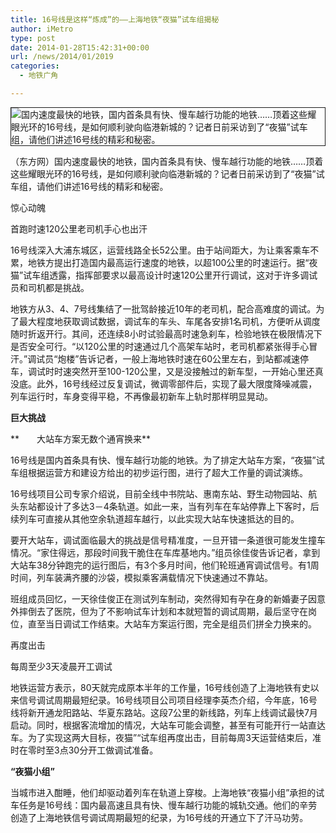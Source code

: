 ```yaml
---
title: 16号线是这样“炼成”的——上海地铁“夜猫”试车组揭秘
author: iMetro
type: post
date: 2014-01-28T15:42:31+00:00
url: /news/2014/01/2019
categories:
  - 地铁广角

---
```

<img class="aligncenter" src="http://i9.hexunimg.cn/2014-01-28/161830033.jpg" alt="国内速度最快的地铁，国内首条具有快、慢车越行功能的地铁……顶着这些耀眼光环的16号线，是如何顺利驶向临港新城的？记者日前采访到了“夜猫”试车组，请他们讲述16号线的精彩和秘密。" align="middle" border="1" />

（东方网）国内速度最快的地铁，国内首条具有快、慢车越行功能的地铁……顶着这些耀眼光环的16号线，是如何顺利驶向临港新城的？记者日前采访到了“夜猫”试车组，请他们讲述16号线的精彩和秘密。

惊心动魄

首跑时速120公里老司机手心也出汗

16号线深入大浦东城区，运营线路全长52公里。由于站间距大，为让乘客乘车不累，地铁方提出打造国内最高运行速度的地铁，以超100公里的时速运行。据“夜猫”试车组透露，指挥部要求以最高设计时速120公里开行调试，这对于许多调试员和司机都是挑战。

地铁方从3、4、7号线集结了一批驾龄接近10年的老司机，配合高难度的调试。为了最大程度地获取调试数据，调试车的车头、车尾各安排1名司机，方便听从调度随时折返开行。其间，还连续8小时试验最高时速急刹车，检验地铁在极限情况下是否安全可行。“以120公里的时速通过几个高架车站时，老司机都紧张得手心冒汗。”调试员“炮楼”告诉记者，一般上海地铁时速在60公里左右，到站都减速停车，调试时时速突然开至100-120公里，又是没接触过的新车型，一开始心里还真没底。此外，16号线经过反复调试，微调零部件后，实现了最大限度降噪减震，列车运行时，车身变得平稳，不再像最初新车上轨时那样明显晃动。

**巨大挑战**

**　　大站车方案无数个通宵换来**

16号线是国内首条具有快、慢车越行功能的地铁。为了排定大站车方案，“夜猫”试车组根据运营方和建设方给出的初步运行图，进行了超大工作量的调试演练。

16号线项目公司专家介绍说，目前全线中书院站、惠南东站、野生动物园站、航头东站都设计了多达3－4条轨道。如此一来，当有列车在车站停靠上下客时，后续列车可直接从其他空余轨道超车越行，以此实现大站车快速抵达的目的。

要开大站车，调试面临最大的挑战是信号精准度，一旦开错一条道很可能发生撞车情况。“家住得远，那段时间我干脆住在车库基地内。”组员徐佳俊告诉记者，拿到大站车38分钟跑完的运行图后，有3个多月时间，他们轮班通宵调试信号。有1周时间，列车装满齐腰的沙袋，模拟乘客满载情况下快速通过不靠站。

班组成员回忆，一天徐佳俊正在测试列车制动，突然得知有孕在身的新婚妻子因意外摔倒去了医院，但为了不影响试车计划和本就短暂的调试周期，最后坚守在岗位，直至当日调试工作结束。大站车方案运行图，完全是组员们拼全力换来的。

再度出击

每周至少3天凌晨开工调试

地铁运营方表示，80天就完成原本半年的工作量，16号线创造了上海地铁有史以来信号调试周期最短纪录。16号线项目公司项目经理李英杰介绍，今年底，16号线将新开通龙阳路站、华夏东路站。这段7公里的新线路，列车上线调试最快7月启动。同时，根据客流增加的情况，大站车可能会调整，甚至有可能开行一站直达车。为了实现这两大目标，夜猫”“试车组再度出击，目前每周3天运营结束后，准时在零时至3点30分开工做调试准备。

**“夜猫小组”**

当城市进入酣睡，他们却驱动着列车在轨道上穿梭。上海地铁“夜猫小组”承担的试车任务是16号线：国内最高速且具有快、慢车越行功能的城轨交通。他们的辛劳创造了上海地铁信号调试周期最短的纪录，为16号线的开通立下了汗马功劳。